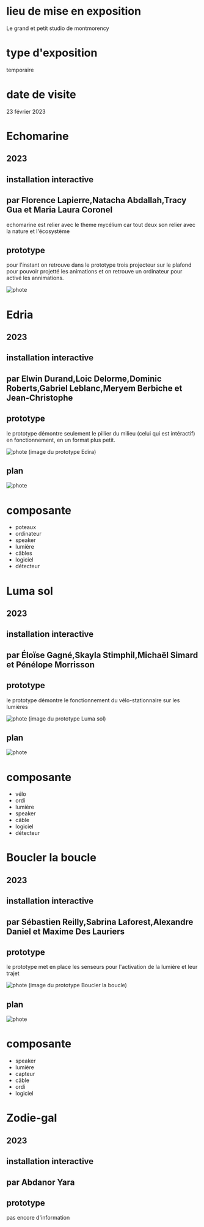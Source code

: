 # lieu de mise en exposition
Le grand et petit studio de montmorency

# type d'exposition
temporaire

# date de visite
23 février 2023

# Echomarine
## 2023
## installation interactive
## par Florence Lapierre,Natacha Abdallah,Tracy Gua et Maria Laura Coronel

echomarine est relier avec le theme mycélium car tout deux son relier avec la nature et l'écosystème

## prototype

pour l'instant on retrouve dans le prototype trois projecteur sur le plafond pour pouvoir projetté les animations et on retrouve un ordinateur pour activé
les annimations.

![phote](https://github.com/Honmasu/H23_V13_inspirations_UnDupreMichael/blob/main/ProjectFinissant/image/echomarine_img.jpeg)


# Edria
## 2023
## installation interactive
## par Elwin Durand,Loic Delorme,Dominic Roberts,Gabriel Leblanc,Meryem Berbiche et Jean-Christophe

## prototype

le prototype démontre seulement le pillier du milieu (celui qui est intéractif) en fonctionnement, en un format plus petit.

![phote](https://github.com/Honmasu/H23_V13_inspirations_UnDupreMichael/blob/main/ProjectFinissant/image/lumasol%20Moyenne.jpeg)
(image du prototype Edira)

## plan
![phote](https://github.com/Honmasu/H23_V13_inspirations_UnDupreMichael/blob/main/ProjectFinissant/image/edria_plan.png)

# composante
* poteaux
* ordinateur
* speaker
* lumière
* câbles
* logiciel
* détecteur


# Luma sol
## 2023
## installation interactive
## par Éloïse Gagné,Skayla Stimphil,Michaël Simard et Pénélope Morrisson

## prototype

le prototype démontre le fonctionnement du vélo-stationnaire sur les lumières

![phote](https://github.com/Honmasu/H23_V13_inspirations_UnDupreMichael/blob/main/ProjectFinissant/image/edria%20Moyenne.jpeg)
(image du prototype Luma sol)

## plan
![phote](https://github.com/Honmasu/H23_V13_inspirations_UnDupreMichael/blob/main/ProjectFinissant/image/luma-sol_plan.png)

# composante
* vélo
* ordi
* lumière
* speaker
* câble
* logiciel
* détecteur

# Boucler la boucle
## 2023
## installation interactive
## par Sébastien Reilly,Sabrina Laforest,Alexandre Daniel et Maxime Des Lauriers

## prototype

le prototype met en place les senseurs pour l'activation de la lumière et leur trajet

![phote](https://github.com/Honmasu/H23_V13_inspirations_UnDupreMichael/blob/main/ProjectFinissant/image/boucler_la_boucle%20Moyenne.jpeg)
(image du prototype Boucler la boucle)

## plan
![phote](https://github.com/Honmasu/H23_V13_inspirations_UnDupreMichael/blob/main/ProjectFinissant/image/boucler-la-boucle_plan.png)

# composante
* speaker
* lumière
* capteur
* câble
* ordi
* logiciel

# Zodie-gal
## 2023
## installation interactive
## par Abdanor Yara

## prototype

pas encore d'information
